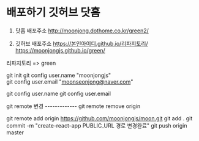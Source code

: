 # 배포하기 깃허브 닷홈
1. 닷홈 배포주소
http://moonjong.dothome.co.kr/green2/

2. 깃허브 배포주소
https://본인아이디.github.io/리파지토리/
https://moonjongjs.github.io/green/

리파지토리 => green

git init
git config user.name "moonjongjs"  
git config user.email "moonseonjong@naver.com"

git config user.name
git config user.email

git remote 변경 -------------
git remote remove origin

git remote add origin  https://github.com/moonjongjs/moon.git
git add .
git commit -m "create-react-app PUBLIC_URL 경로 변경완료"
git push origin master